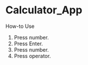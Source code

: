 Calculator_App
==============
How-to Use
1. Press number. 
2. Press Enter.
3. Press number.
4. Press operator.

